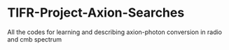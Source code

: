 # TIFR-Project-Axion-Searches
All the codes for learning and describing axion-photon conversion in radio and cmb spectrum 

